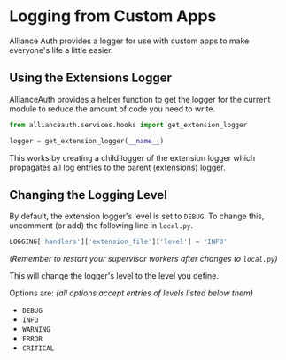 # Logging from Custom Apps
Alliance Auth provides a logger for use with custom apps to make everyone's life a little easier.

## Using the Extensions Logger
AllianceAuth provides a helper function to get the logger for the current module to reduce the amount of
code you need to write.

```python
from allianceauth.services.hooks import get_extension_logger

logger = get_extension_logger(__name__)
```

This works by creating a child logger of the extension logger which propagates all log entries
to the parent (extensions) logger.

## Changing the Logging Level
By default, the extension logger's level is set to `DEBUG`.
To change this, uncomment (or add) the following line in `local.py`.

```python
LOGGING['handlers']['extension_file']['level'] = 'INFO'
```
*(Remember to restart your supervisor workers after changes to `local.py`)*

This will change the logger's level to the level you define.

Options are: *(all options accept entries of levels listed below them)*
* `DEBUG`
* `INFO`
* `WARNING`
* `ERROR`
* `CRITICAL`
